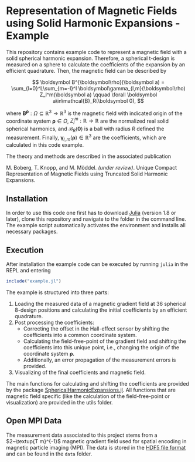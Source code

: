 # Representation of Magnetic Fields using Solid Harmonic Expansions - Example

This repository contains example code to represent a magnetic field with a solid spherical harmonic expansion. Therefore, a spherical t-design is measured on a sphere to calculate the coefficients of the expansion by an efficient quadrature. Then, the magnetic field can be described by 
```math 
        \boldsymbol B^{\boldsymbol\rho}(\boldsymbol a) = 
        \sum_{l=0}^L\sum_{m=-l}^l \boldsymbol\gamma_{l,m}(\boldsymbol\rho) Z_l^m(\boldsymbol a)
        \qquad \forall \boldsymbol a\in\mathcal{B}_R(\boldsymbol 0), 
```
where $\boldsymbol B^{\boldsymbol\rho}:\Omega \subseteq\mathbb{R}^3 \rightarrow \mathbb{R}^3$ is the magnetic field with indicated origin of the coordinate system $\boldsymbol\rho\in\Omega$, $Z_l^m : \mathbb{R} \rightarrow \mathbb{R}$ are the normalized real solid spherical harmonics, and $\mathcal B_R(\boldsymbol 0)$ is a ball with radius $R$ defined the measurement. Finally, $\boldsymbol\gamma_{l,m}(\boldsymbol\rho)\in\mathbb{R}^3$ are the coefficients, which are calculated in this code example.


The theory and methods are described in the associated publication

M. Boberg, T. Knopp, and M. Möddel. *(under review)*. Unique Compact Representation of Magnetic Fields using Truncated Solid Harmonic Expansions. 



## Installation

In order to use this code one first has to download [Julia](https://julialang.org/) (version 1.8 or later), clone this repository and navigate to the folder in the command line. The example script automatically activates the environment and installs all necessary packages.

## Execution
After installation the example code can be executed by running `julia` in the REPL and entering
```julia
include("example.jl")
```
The example is structured into three parts:
1. Loading the measured data of a magnetic gradient field at $36$ spherical 8-design positions and calculating the initial coefficients by an efficient quadrature.
2. Post processing the coefficients: 
    * Correcting the offset in the Hall-effect sensor by shifting the coefficients into a common coordinate system.
    * Calculating the field-free-point of the gradient field and shifting the coefficients into this unique point, i.e., changing the origin of the coordinate system $\boldsymbol\rho$.
    * Additionally, an error propagation of the measurement errors is provided.
3. Visualizing of the final coefficients and magnetic field.

The main functions for calculating and shifting the coefficients are provided by the package [SphericalHarmonicExpansions.jl](https://github.com/hofmannmartin/SphericalHarmonicExpansions.jl). All functions that are magnetic field specific (like the calculation of the field-free-point or visualization) are provided in the utils folder.


## Open MPI Data

The measurement data associated to this project stems from a $2~\textup{T m}^{-1}$ magnetic gradient field used for spatial encoding in magnetic particle imaging (MPI). The data is stored in the [HDF5 file format](https://www.hdfgroup.org/solutions/hdf5/) and can be found in the `data` folder.
